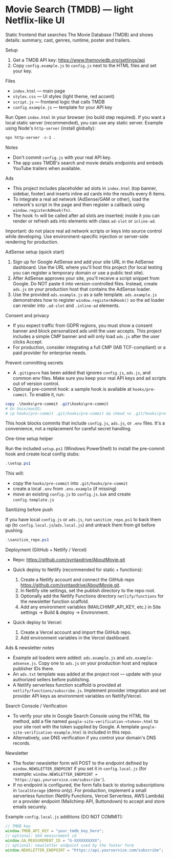 # Movie Search (TMDB) — light Netflix-like UI

Static frontend that searches The Movie Database (TMDB) and shows details: summary, cast, genres, runtime, poster and trailers.

Setup

1. Get a TMDB API key: https://www.themoviedb.org/settings/api
2. Copy `config.example.js` to `config.js` next to the HTML files and set your key.

Files

- `index.html` — main page
- `styles.css` — UI styles (light theme, red accent)
- `script.js` — frontend logic that calls TMDB
- `config.example.js` — template for your API key

Run
Open `index.html` in your browser (no build step required). If you want a local static server (recommended), you can use any static server. Example using Node's `http-server` (install globally):

```powershell
npx http-server -c-1 .
```

Notes

- Don't commit `config.js` with your real API key.
- The app uses TMDB's search and movie details endpoints and embeds YouTube trailers when available.

Ads

- This project includes placeholder ad slots in `index.html` (top banner, sidebar, footer) and inserts inline ad cards into the results every 6 items.
- To integrate a real ad network (AdSense/GAM or other), load the network's script in the page and then register a callback using `window.registerAdHook(fn)`.
- The hook `fn` will be called after ad slots are inserted; inside it you can render or refresh ads into elements with class `ad-slot` or `inline-ad`.

Important: do not place real ad network scripts or keys into source control while developing. Use environment-specific injection or server-side rendering for production.

AdSense setup (quick start)

1. Sign up for Google AdSense and add your site URL in the AdSense dashboard. Use the URL where you'll host this project (for local testing you can register a temporary domain or use a public test site).
2. After AdSense approves your site, you'll receive a script snippet from Google. Do NOT paste it into version-controlled files. Instead, create `ads.js` on your production host that contains the AdSense loader.
3. Use the provided `ads.example.js` as a safe template. `ads.example.js` demonstrates how to register `window.registerAdHook()` so the ad loader can render into `.ad-slot` and `.inline-ad` elements.

Consent and privacy

- If you expect traffic from GDPR regions, you must show a consent banner and block personalized ads until the user accepts. This project includes a simple CMP banner and will only load `ads.js` after the user clicks Accept.
- For production, consider integrating a full CMP (IAB TCF-compliant) or a paid provider for enterprise needs.

Prevent committing secrets

- A `.gitignore` has been added that ignores `config.js`, `ads.js`, and common env files. Make sure you keep your real API keys and ad scripts out of version control.
- Optional pre-commit hook: a sample hook is available at `hooks/pre-commit`. To enable it, run:

```powershell
copy .\hooks\pre-commit .git\hooks\pre-commit
# On Unix/macOS:
# cp hooks/pre-commit .git/hooks/pre-commit && chmod +x .git/hooks/pre-commit
```

This hook blocks commits that include `config.js`, `ads.js`, or `.env` files. It's a convenience, not a replacement for careful secret handling.

One-time setup helper

Run the included `setup.ps1` (Windows PowerShell) to install the pre-commit hook and create local config stubs:

```powershell
.\setup.ps1
```

This will:

- copy the `hooks/pre-commit` into `.git/hooks/pre-commit`
- create a local `.env` from `.env.example` (if missing)
- move an existing `config.js` to `config.js.bak` and create `config.template.js`

Sanitizing before push

If you have local `config.js` or `ads.js`, run `sanitize_repo.ps1` to back them up (to `config.local.js`/`ads.local.js`) and untrack them from git before pushing.

```powershell
.\sanitize_repo.ps1
```
Deployment (GitHub + Netlify / Vercel)

- Repo: https://github.com/syntaxdrive/AboutMovie.git
- Quick deploy to Netlify (recommended for static + functions):

	1. Create a Netlify account and connect the GitHub repo <https://github.com/syntaxdrive/AboutMovie.git>.
	2. In Netlify site settings, set the publish directory to the repo root.
	3. Optionally add the Netlify Functions directory `netlify/functions` for the newsletter function scaffold.
	4. Add any environment variables (MAILCHIMP_API_KEY, etc.) in Site settings -> Build & deploy -> Environment.

- Quick deploy to Vercel:
	1. Create a Vercel account and import the GitHub repo.
	2. Add environment variables in the Vercel dashboard.

Ads & newsletter notes

- Example ad loaders were added: `ads.example.js` and `ads.example-adsense.js`. Copy one to `ads.js` on your production host and replace publisher IDs there.
- An `ads.txt` template was added at the project root — update with your authorized sellers before publishing.
- A Netlify serverless function scaffold is provided at `netlify/functions/subscribe.js`. Implement provider integration and set provider API keys as environment variables on Netlify/Vercel.

Search Console / Verification

- To verify your site in Google Search Console using the HTML file method, add a file named `google-site-verification-<token>.html` to your site root with the token supplied by Google. A template `google-site-verification-example.html` is included in this repo.
- Alternatively, use DNS verification if you control your domain's DNS records.

Newsletter

- The footer newsletter form will POST to the endpoint defined by `window.NEWSLETTER_ENDPOINT` if you set it in `config.local.js` (for example: `window.NEWSLETTER_ENDPOINT = 'https://api.yourservice.com/subscribe'`).
- If no endpoint is configured, the form falls back to storing subscriptions in `localStorage` (demo only). For production, implement a small serverless function (Netlify Functions, Vercel Serverless, AWS Lambda) or a provider endpoint (Mailchimp API, Buttondown) to accept and store emails securely.

Example `config.local.js` additions (DO NOT COMMIT):

```js
// TMDB key
window.TMDB_API_KEY = "your_tmdb_key_here";
// optional: GA4 measurement id
window.GA_MEASUREMENT_ID = "G-XXXXXXXXXX";
// optional: newsletter endpoint used by the footer form
window.NEWSLETTER_ENDPOINT = "https://api.yourservice.com/subscribe";
```
